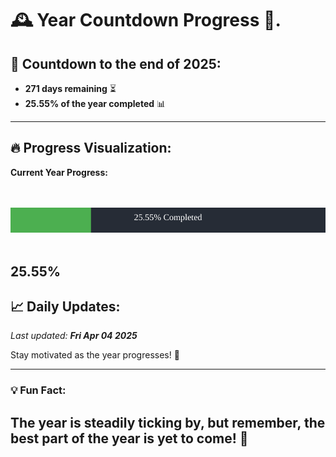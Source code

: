 
# &#x1F570; **Year Countdown Progress** &#x1F389;.

## &#x1F4C5; Countdown to the end of 2025:
- **271 days remaining** &#x23F3;
- **25.55% of the year completed** &#x1F4CA;

---

## &#x1F525; **Progress Visualization**:

**Current Year Progress:**

<br><br>
![Progress Bar](https://raw.githubusercontent.com/dayanidigv/year-countdown-progress/main/progress-bar.svg)
<br><br>

**25.55%**
---

## &#x1F4C8; **Daily Updates**:

_Last updated: **Fri Apr 04 2025**_

Stay motivated as the year progresses! &#x1F680;

--- 

### &#x1F4A1; **Fun Fact:**
The year is steadily ticking by, but remember, the best part of the year is yet to come! &#x1F31F;
---

